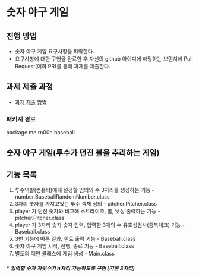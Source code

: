 # 숫자 야구 게임
## 진행 방법
* 숫자 야구 게임 요구사항을 파악한다.
* 요구사항에 대한 구현을 완료한 후 자신의 github 아이디에 해당하는 브랜치에 Pull Request(이하 PR)를 통해 과제를 제출한다.

## 과제 제출 과정
* [과제 제출 방법](https://github.com/next-step/nextstep-docs/tree/master/precourse)

### 패키지 경로 
package me.rn00n.baseball

## 숫자 야구 게임(투수가 던진 볼을 추리하는 게임)
## 기능 목록
1. 투수역할(컴퓨터)에게 설정할 임의의 수 3자리를 생성하는 기능 - number.BaseballRandomNumber.class
2. 3자리 숫자를 가지고있는 투수 객체 정의 - pitcher.Pitcher.class
3. player 가 던진 숫자와 비교해 스트라이크, 볼, 낫싱 출력하는 기능 - pitcher.Pitcher.class
4. player 가 3자리 숫자 숫자 입력, 입력한 3개의 수 유효성검사(중복체크) 기능 - Baseball.class
5. 3번 기능에 따른 결과, 힌트 출력 기능 - Baseball.class
6. 숫자 야구 게임 시작, 진행, 종료 기능 - Baseball.class
7. 별도의 메인 클래스에 게임 생성 - Main.class

##### * 입력할 숫자 자릿수가 n자리 가능하도록 구현 (기본 3자리)